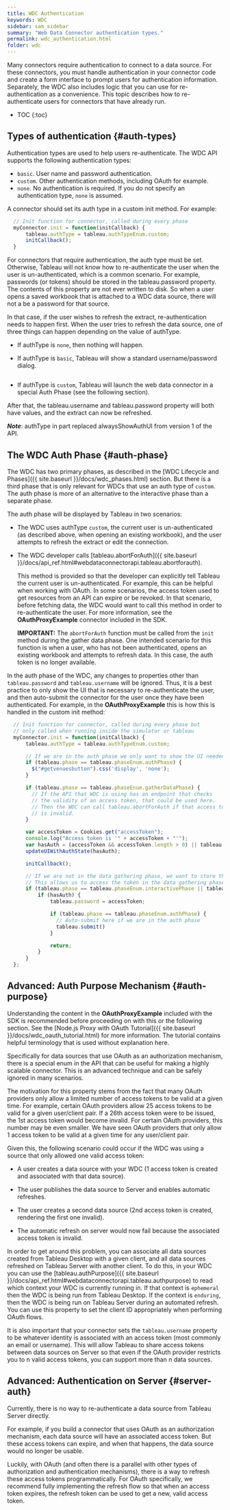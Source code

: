 ```yaml
---
title: WDC Authentication
keywords: WDC
sidebar: sam_sidebar
summary: "Web Data Connector authentication types."
permalink: wdc_authentication.html
folder: wdc
---
```


Many connectors require authentication to connect to a data source.
For these connectors, you must handle authentication in your connector code and create a form interface to prompt users for authentication information.
Separately, the WDC also includes logic that you can use for re-authentication as a convenience.
This topic describes how to re-authenticate users for connectors that have already run.

* TOC
{:toc}

Types of authentication {#auth-types}
-------------------------------------

Authentication types are used to help users re-authenticate.
The WDC API supports the following authentication types:

- `basic`. User name and password authentication.
- `custom`. Other authentication methods, including OAuth for example.
- `none`. No authentication is required. If you do not specify an authentication type, `none` is assumed.

A connector should set its auth type in a custom init method.
For example:

```javascript
  // Init function for connector, called during every phase
  myConnector.init = function(initCallback) {
      tableau.authType = tableau.authTypeEnum.custom;
      initCallback();
  }
```

For connectors that require authentication, the auth type must be set.  Otherwise,
Tableau will not know how to re-authenticate the user when the user is un-authenticated, which is a common scenario.
For example, passwords (or tokens) should be stored in the tableau.password property.  The contents of this property
are not ever written to disk.  So when a user opens a saved workbook that is attached to a WDC data source,
there will not a be a password for that source.  

In that case, if the user wishes to refresh the extract, re-authentication needs to happen first.  When
the user tries to refresh the data source, one of three things can happen depending on the value of authType.

- If authType is `none`, then nothing will happen.

- If authType is `basic`, Tableau will show a standard username/password dialog.

    <img class="img-responsive docs-img" src="{{ site.baseurl }}/assets/wdc_basic_auth.png" alt="">

- If authType is `custom`, Tableau will launch the web data connector in a special Auth Phase (see the following section).

After that, the tableau.username and tableau.password property will both have values, and the extract
can now be refreshed.

***Note***: authType in part replaced alwaysShowAuthUI from version 1 of the API.


The WDC Auth Phase {#auth-phase}
------------------------
The WDC has two primary phases, as described in the [WDC Lifecycle and Phases]({{ site.baseurl }}/docs/wdc_phases.html)
section.  But there is a third phase that is only relevant for WDCs that use an auth type of `custom`.
The auth phase is more of an alternative to the interactive phase than a separate phase.

The auth phase will be displayed by Tableau in two scenarios:

- The WDC uses authType `custom`, the current user is un-authenticated (as described above,
  when opening an existing workbook), and the user attempts to refresh the extract or edit the connection.

- The WDC developer calls [tableau.abortForAuth]({{ site.baseurl }}/docs/api_ref.html#webdataconnectorapi.tableau.abortforauth).

    This method is provided so that the developer can explicitly tell Tableau the current user is un-authenticated.
    For example, this can be helpful when working with OAuth. In some scenarios, the access token used to get resources
    from an API can expire or be revoked.  In that scenario, before fetching data, the WDC would want to call this method
    in order to re-authenticate the user. For more information, see the **OAuthProxyExample** connector included in the SDK.

    **IMPORTANT:** The `abortForAuth` function must be called from the `init` method during the gather data phase. One intended scenario for this function is when a user, who has not been authenticated, opens an existing workbook and attempts to refresh data. In this case, the auth token is no longer available.  


In the auth phase of the WDC, any changes to properties other than `tableau.password` and `tableau.username` will
be ignored.  Thus, it is a best practice to only show the UI that is necessary to re-authenticate the user,
and then auto-submit the connector for the user once they have been authenticated.
For example, in the **OAuthProxyExample** this is how this
is handled in the custom init method:

```javascript
  // Init function for connector, called during every phase but
  // only called when running inside the simulator or tableau
  myConnector.init = function(initCallback) {
      tableau.authType = tableau.authTypeEnum.custom;

      // If we are in the auth phase we only want to show the UI needed for auth
      if (tableau.phase == tableau.phaseEnum.authPhase) {
        $("#getvenuesbutton").css('display', 'none');
      }

      if (tableau.phase == tableau.phaseEnum.gatherDataPhase) {
        // If the API that WDC is using has an endpoint that checks
        // the validity of an access token, that could be used here.
        // Then the WDC can call tableau.abortForAuth if that access token
        // is invalid.
      }

      var accessToken = Cookies.get("accessToken");
      console.log("Access token is '" + accessToken + "'");
      var hasAuth = (accessToken && accessToken.length > 0) || tableau.password.length > 0;
      updateUIWithAuthState(hasAuth);

      initCallback();

      // If we are not in the data gathering phase, we want to store the token
      // This allows us to access the token in the data gathering phase
      if (tableau.phase == tableau.phaseEnum.interactivePhase || tableau.phase == tableau.phaseEnum.authPhase) {
          if (hasAuth) {
              tableau.password = accessToken;

              if (tableau.phase == tableau.phaseEnum.authPhase) {
                // Auto-submit here if we are in the auth phase
                tableau.submit()
              }

              return;
          }
      }
  };
```

Advanced: Auth Purpose Mechanism {#auth-purpose}
------------------------------------
Understanding the content in the **OAuthProxyExample** included with the SDK is
recommended before proceeding on with this or the following section. See the [Node.js Proxy with OAuth Tutorial]({{ site.baseurl }}/docs/wdc_oauth_tutorial.html) for more information. The tutorial contains helpful terminology that is used without explanation here.

Specifically for data sources that use OAuth as an authorization mechanism, there is a special enum in the API that can be useful for making a highly scalable connector.  This is an advanced technique
and can be safely ignored in many scenarios.

The motivation for this property stems from the fact that many OAuth providers only allow a limited
number of access tokens to be valid at a given time.  For example, certain OAuth providers allow 25
access tokens to be valid for a given user/client pair.  If a 26th access token were to be issued, the 1st access
token would become invalid.  For certain OAuth providers, this number may be even smaller.  We have seen OAuth providers that only allow
1 access token to be valid at a given time for any user/client pair.

Given this, the following scenario could occur if the WDC was using a source that only allowed one valid access token:

- A user creates a data source with your WDC (1 access token is created and associated with that data source).

- The user publishes the data source to Server and enables automatic refreshes.

- The user creates a second data source (2nd access token is created, rendering the first one invalid).  

- The automatic refresh on server would now fail because the associated access token is invalid.

In order to get around this problem, you can associate all data sources created from Tableau Desktop with
a given client, and all data sources refreshed on Tableau Server with another client.  To do this, in your WDC
you can use the [tableau.authPurpose]({{ site.baseurl }}/docs/api_ref.html#webdataconnectorapi.tableau.authpurpose)
to read which context your WDC is currently running in.  If that context is `ephemeral` then the WDC is
being run from Tableau Desktop.  If the context is `enduring`, then the WDC is being run on Tableau Server during
an automated refresh.  You can use this property to set the client ID appropriately when performing OAuth flows.

It is also important that your connector sets the `tableau.username` property to be whatever identity is associated with an access token (most commonly an email or username).  This will allow Tableau to share access
tokens between data sources on Server so that even if the OAuth provider restricts you to n valid access tokens, you can support more than n data sources.


Advanced: Authentication on Server {#server-auth}
------------------------
Currently, there is no way to re-authenticate a data source from Tableau Server directly.

For example, if you build a connector that uses OAuth as an authorization mechanism, each data source
will have an associated access token.  But these access tokens can expire,
and when that happens, the data source would no longer be usable.

Luckily, with OAuth (and often there is a parallel with other types of authorization and authentication mechanisms),
there is a way to refresh these access tokens programmatically.  For OAuth specifically, we recommend
fully implementing the refresh flow so that when an access token expires, the refresh token
can be used to get a new, valid access token.
